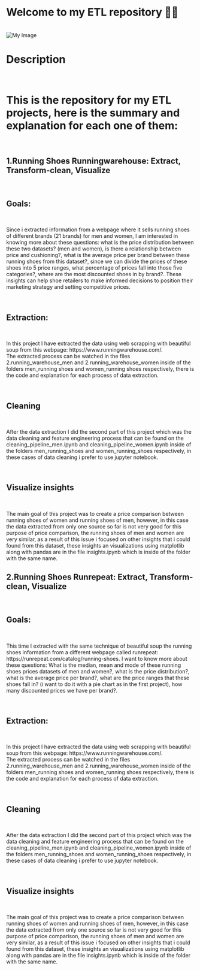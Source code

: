 <h1>Welcome to my ETL repository 🧐👋</h1>
<br>
<img src="https://miro.medium.com/v2/resize:fit:1400/1*Mkb6pMXJ7XeZY7fLonG9XA.gif" alt="My Image">
<br>
<h1>Description</h1>
<br>
<h1>This is the repository for my ETL projects, here is the summary and explanation for each one of them:</h1>
<br>
<h2>1.Running Shoes Runningwarehouse: Extract, Transform-clean, Visualize</h2>
<br>
<h2>Goals:</h2>
<br>
<p>Since i extracted information from a webpage where it sells running shoes of different brands (21 brands) for men and women, I am interested in knowing more about these questions: what is the price distribution between these two datasets? (men and women), is there a relationship between price and cushioning?, what is the average price per brand between these running shoes from this dataset?, since we can divide the prices of these shoes into 5 price ranges, what percentage of prices fall into those five categories?, where are the most discounted shoes in by brand?. These insights can help shoe retailers to make informed decisions to position their marketing strategy and setting competitive prices.</p>
<br>
<h2>Extraction:</h2>
<br>
<p>In this project I have extracted the data using web scrapping with beautiful soup from this webpage: https://www.runningwarehouse.com/.<br>
The extracted process can be watched in the files 2.running_warehouse_men and 2.running_warehouse_women inside of the folders men_running shoes and women_running shoes respectively, there is the code and explanation for each process of data extraction.</p>
<br>
<h2>Cleaning</h2>
<br>
<p>After the data extraction I did the second part of this project which was the data cleaning and feature engineering process that can be found on the cleaning_pipeline_men.ipynb and cleaning_pipeline_women.ipynb inside of the folders men_running_shoes and women_running_shoes respectively, in these cases of data cleaning i prefer to use jupyter notebook.</p>
<br>
<h2>Visualize insights</h2>
<br>
<p>The main goal of this project was to create a price comparison between running shoes of women and running shoes of men, however, in this case the data extracted from only one source so far is not very good for this purpose of price comparison, the running shoes of men and women are very similar, as a result of this issue i focused on other insights that i could found from this dataset, these insights an visualizations using matplotlib along with pandas are in the file insights.ipynb which is inside of the folder with the same name.</p>



<h2>2.Running Shoes Runrepeat: Extract, Transform-clean, Visualize</h2>
<br>
<h2>Goals:</h2>
<br>
<p>This time I extracted with the same technique of beautiful soup the running shoes information from a different webpage called runrepeat: https://runrepeat.com/catalog/running-shoes. I want to know more about these questions: What is the median, mean and mode
of these running shoes prices datasets of men and women?, what is the price distribution?, what is the average price per brand?,
what are the price ranges that these shoes fall in? (i want to do it with a pie chart as in the first project), how many discounted
prices we have per brand?.</p>
<br>
<h2>Extraction:</h2>
<br>
<p>In this project I have extracted the data using web scrapping with beautiful soup from this webpage: https://www.runningwarehouse.com/.<br>
The extracted process can be watched in the files 2.running_warehouse_men and 2.running_warehouse_women inside of the folders men_running shoes and women_running shoes respectively, there is the code and explanation for each process of data extraction.</p>
<br>
<h2>Cleaning</h2>
<br>
<p>After the data extraction I did the second part of this project which was the data cleaning and feature engineering process that can be found on the cleaning_pipeline_men.ipynb and cleaning_pipeline_women.ipynb inside of the folders men_running_shoes and women_running_shoes respectively, in these cases of data cleaning i prefer to use jupyter notebook.</p>
<br>
<h2>Visualize insights</h2>
<br>
<p>The main goal of this project was to create a price comparison between running shoes of women and running shoes of men, however, in this case the data extracted from only one source so far is not very good for this purpose of price comparison, the running shoes of men and women are very similar, as a result of this issue i focused on other insights that i could found from this dataset, these insights an visualizations using matplotlib along with pandas are in the file insights.ipynb which is inside of the folder with the same name.</p>
